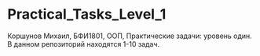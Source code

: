 # Practical_Tasks_Level_1
Коршунов Михаил, БФИ1801, ООП, Практические задачи: уровень один.
В данном репозиторий находятся 1-10 задач.
